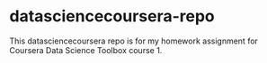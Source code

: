 # datasciencecoursera-repo
This datasciencecoursera repo is for my homework assignment for Coursera Data Science Toolbox course 1.
